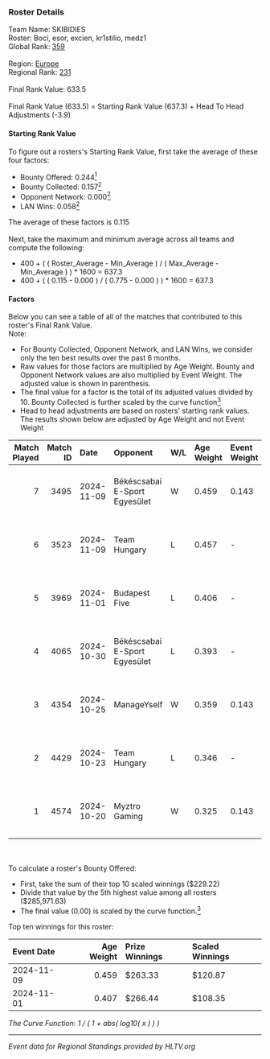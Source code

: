 ### Roster Details<br />
Team Name: SKIBIDIES<br />
Roster: Boci, esor, excien, kr1stilio, medz1<br />
Global Rank: [359](../../standings_global_2025_02_28.md)<br />
<br />
Region: [Europe]( ../../standings_europe_2025_02_28.md)<br />
Regional Rank: [231]( ../../standings_europe_2025_02_28.md)<br />
<br />
Final Rank Value:  633.5<br />
<br />
Final Rank Value (633.5) = Starting Rank Value (637.3) + Head To Head Adjustments (-3.9)<br />

#### Starting Rank Value<br />
To figure out a rosters's Starting Rank Value, first take the average of these four factors:<br />
- Bounty Offered: 0.244[<sup>1</sup>](#table2)
- Bounty Collected: 0.157[<sup>2</sup>](#table1)
- Opponent Network: 0.000[<sup>2</sup>](#table1)
- LAN Wins: 0.058[<sup>2</sup>](#table1)

The average of these factors is 0.115<br />
<br />
Next, take the maximum and minimum average across all teams and compute the following:<br />
- 400 + ( ( Roster_Average - Min_Average ) / ( Max_Average - Min_Average ) ) * 1600 = 637.3
- 400 + ( ( 0.115 - 0.000 ) / ( 0.775 - 0.000 ) ) * 1600 = 637.3


#### Factors<br />
Below you can see a table of all of the matches that contributed to this roster's Final Rank Value.<br />
Note:<br />

- For Bounty Collected, Opponent Network, and LAN Wins, we consider only the ten best results over the past 6 months.
- Raw values for those factors are multiplied by Age Weight. Bounty and Opponent Network values are also multiplied by Event Weight. The adjusted value is shown in parenthesis.
- The final value for a factor is the total of its adjusted values divided by 10. Bounty Collected is further scaled by the curve function[<sup>3</sup>](#curveFunction)
- Head to head adjustments are based on rosters' starting rank values. The results shown below are adjusted by Age Weight and not Event Weight
<span id="table1"></span><br />


| Match Played | Match ID | Date       | Opponent                      | W/L | Age Weight | Event Weight | Bounty Collected | Opponent Network | LAN Wins  | H2H Adj. | Roster                               |
| -: | -: | :- | :- | :- | :- | :- | :- | :- | :- | -: | :- |
|            7 |     3495 | 2024-11-09 | Békéscsabai E-Sport Egyesület | W   | 0.459      | 0.143        | 0.000 (0.000)    | 0.037 (0.002)    | 1 (0.459) |     6.47 | Boci, esor, excien, kr1stilio, medz1 |
|            6 |     3523 | 2024-11-09 | Team Hungary                  | L   | 0.457      | -            | -                | -                | -         |    -3.58 | Boci, esor, excien, kr1stilio, medz1 |
|            5 |     3969 | 2024-11-01 | Budapest Five                 | L   | 0.406      | -            | -                | -                | -         |    -5.84 | Boci, esor, excien, medz1, Memeske   |
|            4 |     4065 | 2024-10-30 | Békéscsabai E-Sport Egyesület | L   | 0.393      | -            | -                | -                | -         |    -6.93 | Boci, esor, excien, medz1, Memeske   |
|            3 |     4354 | 2024-10-25 | ManageYself                   | W   | 0.359      | 0.143        | 0.000 (0.000)    | 0.020 (0.001)    | 0 (0.000) |     4.67 | Boci, esor, excien, medz1, Memeske   |
|            2 |     4429 | 2024-10-23 | Team Hungary                  | L   | 0.346      | -            | -                | -                | -         |    -2.98 | Boci, esor, excien, medz1, Memeske   |
|            1 |     4574 | 2024-10-20 | Myztro Gaming                 | W   | 0.325      | 0.143        | 0.000 (0.000)    | 0.017 (0.001)    | 0 (0.000) |     4.33 | Boci, esor, excien, medz1, Memeske   |

<br />
<span id="table2"></span><br />
To calculate a roster's Bounty Offered:<br />

- First, take the sum of their top 10 scaled winnings ($229.22)
- Divide that value by the 5th highest value among all rosters ($285,971.63)
- The final value (0.00) is scaled by the curve function.[<sup>3</sup>](#curveFunction)

Top ten winnings for this roster:<br />

| Event Date | Age Weight | Prize Winnings | Scaled Winnings |
| :- | -: | :- | :- |
| 2024-11-09 |      0.459 | $263.33        | $120.87         |
| 2024-11-01 |      0.407 | $266.44        | $108.35         |


<span id="curveFunction"></span>_The Curve Function: 1 / ( 1 + abs( log10( x ) ) )_<br />

---
_Event data for Regional Standings provided by HLTV.org_<br />
